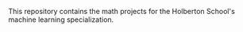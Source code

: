 This repository contains the math projects for the Holberton School's machine learning specialization.